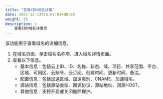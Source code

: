 ```yaml
---
title: "查看CDN域名详情"
date: 2021-12-13T15:07:01+08:00
weight: 30
description: >
    查看CDN域名详情页
---
```


该功能用于查看域名的详细信息。

1. 在域名页面，单击域名名称项，进入域名详情页面。
2. 查看以下信息。
    - 基本信息：包括云上ID、ID、名称、状态、域、项目、共享范围、平台、区域、可用区、云账号、云订阅、创建时间、更新时间、备注。
    - 配置信息：包括加速区域、加速类别、CNAME、加速域名。
    - 源站信息：包括源站类型、回源协议、源站地址、回源HOST。
    - 其他信息：支持开启或关闭删除保护。